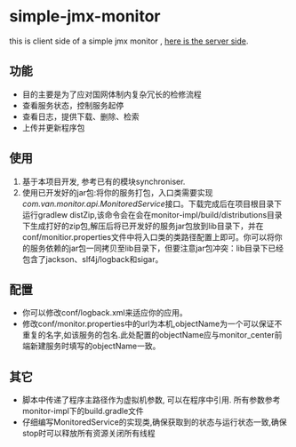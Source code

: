 # simple-jmx-monitor
this is client side of a simple jmx monitor , [here is the server side](https://github.com/mewushuang/monitor-center).

## 功能
* 目的主要是为了应对国网体制内复杂冗长的检修流程
* 查看服务状态，控制服务起停
* 查看日志，提供下载、删除、检索
* 上传并更新程序包

## 使用
1. 基于本项目开发, 参考已有的模块synchroniser.
2. 使用已开发好的jar包:将你的服务打包，入口类需要实现*com.van.monitor.api.MonitoredService*接口。下载完成后在项目根目录下运行gradlew distZip,该命令会在会在monitor-impl/build/distributions目录下生成打好的zip包,解压后将已开发好的服务jar包放到lib目录下，并在conf/monitior.properties文件中将入口类的类路径配置上即可。你可以将你的服务依赖的jar包一同拷贝至lib目录下，但要注意jar包冲突：lib目录下已经包含了jackson、slf4j/logback和sigar。

## 配置
* 你可以修改conf/logback.xml来适应你的应用。
* 修改conf/monitor.properties中的url为本机,objectName为一个可以保证不重复的名字,如该服务的包名.此处配置的objectName应与monitor_center前端新建服务时填写的objectName一致。

## 其它
* 脚本中传递了程序主路径作为虚拟机参数, 可以在程序中引用. 所有参数参考monitor-impl下的build.gradle文件
* 仔细编写MonitoredService的实现类,确保获取到的状态与运行状态一致,确保stop时可以释放所有资源关闭所有线程
